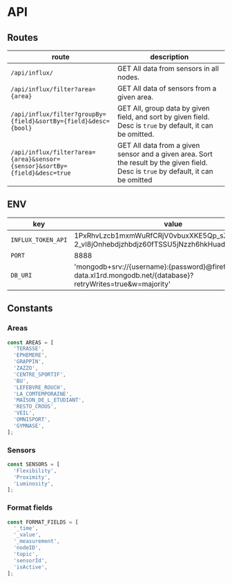 # API

## Routes

| route                                                                     | description                                                                                                                         |
| ------------------------------------------------------------------------- | ----------------------------------------------------------------------------------------------------------------------------------- |
| `/api/influx/`                                                            | GET All data from sensors in all nodes.                                                                                             |
| `/api/influx/filter?area={area}`                                          | GET All data of sensors from a given area.                                                                                          |
| `/api/influx/filter?groupBy={field}&sortBy={field}&desc={bool}`           | GET All, group data by given field, and sort by given field. Desc is `true` by default, it can be omitted.                          |
| `/api/influx/filter?area={area}&sensor={sensor}&sortBy={field}&desc=true` | GET All data from a given sensor and a given area. Sort the result by the given field. Desc is `true` by default, it can be omitted |

## ENV

| key                | value                                                                                                         |
| ------------------ | ------------------------------------------------------------------------------------------------------------- |
| `INFLUX_TOKEN_API` | 1PxRhvLzcb1mxmWuRfCRjV0vbuxXKE5Qp_sZhrnpk8_kC4-2_vl8jOnhebdjzhbdjz60fTSSU5jNzzh6hkHuadQ==                     |
| `PORT`             | 8888                                                                                                          |
| `DB_URI`           | 'mongodb+srv://{username}:{password}@fireforce-data.xl1rd.mongodb.net/{database}?retryWrites=true&w=majority' |

## Constants

### Areas

```js
const AREAS = [
  'TERASSE',
  'EPHEMERE',
  'GRAPPIN',
  'ZAZZO',
  'CENTRE_SPORTIF',
  'BU',
  'LEFEBVRE_ROUCH',
  'LA_COMTEMPORAINE',
  'MAISON_DE_L_ETUDIANT',
  'RESTO_CROUS',
  'VEIL',
  'OMNISPORT',
  'GYMNASE',
];
```

### Sensors

```js
const SENSORS = [
  'Flexibility',
  'Proximity',
  'Luminosity',
];
```

### Format fields

```js
const FORMAT_FIELDS = [
  '_time',
  '_value',
  '_measurement',
  'nodeID',
  'topic',
  'sensorId',
  'isActive',
];
```
